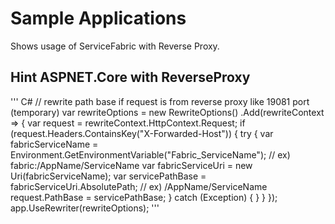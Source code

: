 # Sample Applications

Shows usage of ServiceFabric with Reverse Proxy.

## Hint ASPNET.Core with ReverseProxy

''' C#
// rewrite path base if request is from reverse proxy like 19081 port (temporary)
            var rewriteOptions = new RewriteOptions()
               .Add(rewriteContext =>
               {
                   var request = rewriteContext.HttpContext.Request;
                   if (request.Headers.ContainsKey("X-Forwarded-Host"))
                   {
                       try
                       {
                           var fabricServiceName = Environment.GetEnvironmentVariable("Fabric_ServiceName"); // ex) fabric:/AppName/ServiceName
                           var fabricServiceUri = new Uri(fabricServiceName);
                           var servicePathBase = fabricServiceUri.AbsolutePath; // ex) /AppName/ServiceName
                           request.PathBase = servicePathBase;
                       }
                       catch (Exception)
                       {
                       }
                   }
               });
            app.UseRewriter(rewriteOptions);
'''
